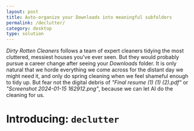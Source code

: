 ```yaml
---
layout: post
title: Auto-organize your Downloads into meaningful subfolders
permalink: /declutter/
category: desktop
type: solution
---
```

*Dirty Rotten Cleaners* follows a team of expert cleaners tidying the most cluttered, messiest houses you've ever seen. But they would probably pursue a career change after seeing your *Downloads* folder. It is only natural that we horde everything we come across for the distant day we might need it, and only do spring cleaning when we feel shameful enough to tidy up. But fear not the digital debris of *"Final resume (1) (1) (2).pdf"* or *"Screenshot 2024-01-15 162912.png"*, because we can let AI do the cleaning for us.

# Introducing: `declutter`
